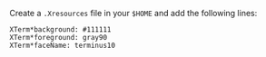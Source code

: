 <!-- 
.. title: Configure XTerm colors/font
.. slug: configure-xterm-colorsfont
.. date: 2013-01-01T00:00:03+02:00
.. tags: archlinux
.. link: 
.. description: 
.. type: text
-->

Create a `.Xresources` file in your `$HOME` and add the following lines:

```
XTerm*background: #111111
XTerm*foreground: gray90
XTerm*faceName: terminus10
```
